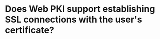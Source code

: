 ﻿# Does Web PKI support establishing SSL connections with the user's certificate?

<!-- link to version in Portuguese -->
<div data-alt-locales="pt-br"></div>
